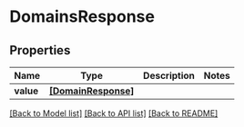 # DomainsResponse


## Properties
Name | Type | Description | Notes
------------ | ------------- | ------------- | -------------
**value** | [**[DomainResponse]**](DomainResponse.md) |  | 

[[Back to Model list]](../README.md#documentation-for-models) [[Back to API list]](../README.md#documentation-for-api-endpoints) [[Back to README]](../README.md)


